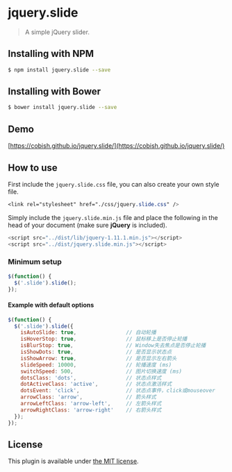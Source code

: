 # jquery.slide

> A simple jQuery slider.

## Installing with NPM

``` bash
$ npm install jquery.slide --save
```

## Installing with Bower

``` bash
$ bower install jquery.slide --save
```

## Demo
[https://cobish.github.io/jquery.slide/](https://cobish.github.io/jquery.slide/)

## How to use

First include the ``jquery.slide.css`` file, you can also create your own style file.

``` css
<link rel="stylesheet" href="./css/jquery.slide.css" />
```

Simply include the `jquery.slide.min.js` file and place the following in the head of your document (make sure **jQuery** is included).

``` js
<script src="../dist/lib/jquery-1.11.1.min.js"></script>
<script src="../dist/jquery.slide.min.js"></script>
```

### Minimum setup

``` javascript
$(function() {
  $('.slide').slide();
});
```

#### Example with default options

``` javascript
$(function() {
  $('.slide').slide({
    isAutoSlide: true,                // 自动轮播
    isHoverStop: true,                // 鼠标移上是否停止轮播
    isBlurStop: true,                 // Window失去焦点是否停止轮播
    isShowDots: true,                 // 是否显示状态点
    isShowArrow: true,                // 是否显示左右箭头
    slideSpeed: 10000,                // 轮播速度 (ms)
    switchSpeed: 500,                 // 图片切换速度 (ms)
    dotsClass: 'dots',                // 状态点样式
    dotActiveClass: 'active',         // 状态点激活样式
    dotsEvent: 'click',               // 状态点事件，click或mouseover
    arrowClass: 'arrow',              // 箭头样式
    arrowLeftClass: 'arrow-left',     // 左箭头样式
    arrowRightClass: 'arrow-right'    // 右箭头样式
  });
});
```

## License

This plugin is available under [the MIT license](http://mths.be/mit).
